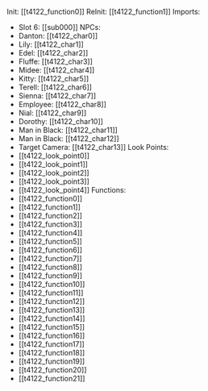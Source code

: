 Init: [[t4122_function0]]
ReInit: [[t4122_function1]]
Imports:
- Slot 6: [[sub000]]
NPCs:
- Danton: [[t4122_char0]]
- Lily: [[t4122_char1]]
- Edel: [[t4122_char2]]
- Fluffe: [[t4122_char3]]
- Midee: [[t4122_char4]]
- Kitty: [[t4122_char5]]
- Terell: [[t4122_char6]]
- Sienna: [[t4122_char7]]
- Employee: [[t4122_char8]]
- Nial: [[t4122_char9]]
- Dorothy: [[t4122_char10]]
- Man in Black: [[t4122_char11]]
- Man in Black: [[t4122_char12]]
- Target Camera: [[t4122_char13]]
Look Points:
- [[t4122_look_point0]]
- [[t4122_look_point1]]
- [[t4122_look_point2]]
- [[t4122_look_point3]]
- [[t4122_look_point4]]
Functions:
- [[t4122_function0]]
- [[t4122_function1]]
- [[t4122_function2]]
- [[t4122_function3]]
- [[t4122_function4]]
- [[t4122_function5]]
- [[t4122_function6]]
- [[t4122_function7]]
- [[t4122_function8]]
- [[t4122_function9]]
- [[t4122_function10]]
- [[t4122_function11]]
- [[t4122_function12]]
- [[t4122_function13]]
- [[t4122_function14]]
- [[t4122_function15]]
- [[t4122_function16]]
- [[t4122_function17]]
- [[t4122_function18]]
- [[t4122_function19]]
- [[t4122_function20]]
- [[t4122_function21]]
